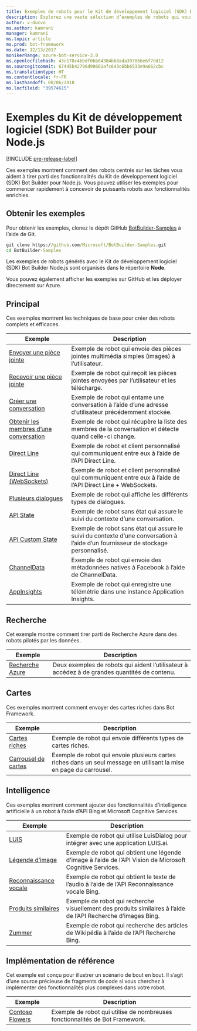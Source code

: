 ```yaml
---
title: Exemples de robots pour le Kit de développement logiciel (SDK) Bot Builder pour Node.js | Microsoft Docs
description: Explorez une vaste sélection d’exemples de robots qui vous aideront à commencer à développer vos robots avec le Kit de développement logiciel (SDK) Bot Builder pour Node.js.
author: v-ducvo
ms.author: kamrani
manager: kamrani
ms.topic: article
ms.prod: bot-framework
ms.date: 12/13/2017
monikerRange: azure-bot-service-3.0
ms.openlocfilehash: 43c178c4bbdf0bb04384bb8ada397066e6f7dd12
ms.sourcegitcommit: 67445b42796d90661afc643c6bb6533e9a662cbc
ms.translationtype: HT
ms.contentlocale: fr-FR
ms.lasthandoff: 08/06/2018
ms.locfileid: "39574615"
---
```

# <a name="bot-builder-sdk-for-nodejs-samples"></a>Exemples du Kit de développement logiciel (SDK) Bot Builder pour Node.js

[!INCLUDE [pre-release-label](../includes/pre-release-label-v3.md)]

Ces exemples montrent comment des robots centrés sur les tâches vous aident à tirer parti des fonctionnalités du Kit de développement logiciel (SDK) Bot Builder pour Node.js. Vous pouvez utiliser les exemples pour commencer rapidement à concevoir de puissants robots aux fonctionnalités enrichies.

## <a name="get-the-samples"></a>Obtenir les exemples
Pour obtenir les exemples, clonez le dépôt GitHub [BotBuilder-Samples](https://github.com/Microsoft/BotBuilder-Samples) à l’aide de Git.

```cmd
git clone https://github.com/Microsoft/BotBuilder-Samples.git
cd BotBuilder-Samples
```

Les exemples de robots générés avec le Kit de développement logiciel (SDK) Bot Builder Node.js sont organisés dans le répertoire **Node**.

Vous pouvez également afficher les exemples sur GitHub et les déployer directement sur Azure.

## <a name="core"></a>Principal
Ces exemples montrent les techniques de base pour créer des robots complets et efficaces.

Exemple | Description
------------ | ------------- 
[Envoyer une pièce jointe](https://github.com/Microsoft/BotBuilder-Samples/tree/master/Node/core-SendAttachment) | Exemple de robot qui envoie des pièces jointes multimédia simples (images) à l’utilisateur. 
[Recevoir une pièce jointe](https://github.com/Microsoft/BotBuilder-Samples/tree/master/Node/core-ReceiveAttachment) | Exemple de robot qui reçoit les pièces jointes envoyées par l’utilisateur et les télécharge. 
[Créer une conversation](https://github.com/Microsoft/BotBuilder-Samples/tree/master/Node/core-CreateNewConversation)  | Exemple de robot qui entame une conversation à l’aide d’une adresse d’utilisateur précédemment stockée.
[Obtenir les membres d’une conversation](https://github.com/Microsoft/BotBuilder-Samples/tree/master/Node/core-GetConversationMembers) | Exemple de robot qui récupère la liste des membres de la conversation et détecte quand celle-ci change. 
[Direct Line](https://github.com/Microsoft/BotBuilder-Samples/tree/master/Node/core-DirectLine) | Exemple de robot et client personnalisé qui communiquent entre eux à l’aide de l’API Direct Line. 
[Direct Line (WebSockets)](https://github.com/Microsoft/BotBuilder-Samples/tree/master/Node/core-DirectLineWebSockets) | Exemple de robot et client personnalisé qui communiquent entre eux à l’aide de l’API Direct Line + WebSockets. 
[Plusieurs dialogues](https://github.com/Microsoft/BotBuilder-Samples/tree/master/Node/core-MultiDialogs) | Exemple de robot qui affiche les différents types de dialogues.
[API State](https://github.com/Microsoft/BotBuilder-Samples/tree/master/Node/core-State) | Exemple de robot sans état qui assure le suivi du contexte d’une conversation.
[API Custom State](https://github.com/Microsoft/BotBuilder-Samples/tree/master/Node/core-CustomState) | Exemple de robot sans état qui assure le suivi du contexte d’une conversation à l’aide d’un fournisseur de stockage personnalisé.
[ChannelData](https://github.com/Microsoft/BotBuilder-Samples/tree/master/Node/core-ChannelData) | Exemple de robot qui envoie des métadonnées natives à Facebook à l’aide de ChannelData.
[AppInsights](https://github.com/Microsoft/BotBuilder-Samples/tree/master/Node/core-AppInsights) | Exemple de robot qui enregistre une télémétrie dans une instance Application Insights.

## <a name="search"></a>Recherche
Cet exemple montre comment tirer parti de Recherche Azure dans des robots pilotés par les données.

Exemple | Description
------------ | -------------
[Recherche Azure](https://github.com/Microsoft/BotBuilder-Samples/tree/master/Node/demo-Search) | Deux exemples de robots qui aident l’utilisateur à accédez à de grandes quantités de contenu.


## <a name="cards"></a>Cartes
Ces exemples montrent comment envoyer des cartes riches dans Bot Framework.

Exemple | Description
------------ | -------------
[Cartes riches](https://github.com/Microsoft/BotBuilder-Samples/tree/master/Node/cards-RichCards) | Exemple de robot qui envoie différents types de cartes riches.
[Carrousel de cartes](https://github.com/Microsoft/BotBuilder-Samples/tree/master/Node/cards-CarouselCards) | Exemple de robot qui envoie plusieurs cartes riches dans un seul message en utilisant la mise en page du carrousel.

## <a name="intelligence"></a>Intelligence
Ces exemples montrent comment ajouter des fonctionnalités d’intelligence artificielle à un robot à l’aide d’API Bing et Microsoft Cognitive Services.

Exemple | Description
------------ | -------------
[LUIS](https://github.com/Microsoft/BotBuilder-Samples/tree/master/Node/intelligence-LUIS) | Exemple de robot qui utilise LuisDialog pour intégrer avec une application LUIS.ai.
[Légende d’image](https://github.com/Microsoft/BotBuilder-Samples/tree/master/Node/intelligence-ImageCaption) | Exemple de robot qui obtient une légende d’image à l’aide de l’API Vision de Microsoft Cognitive Services.
[Reconnaissance vocale](https://github.com/Microsoft/BotBuilder-Samples/tree/master/Node/intelligence-SpeechToText)  | Exemple de robot qui obtient le texte de l’audio à l’aide de l’API Reconnaissance vocale Bing.
[Produits similaires](https://github.com/Microsoft/BotBuilder-Samples/tree/master/Node/intelligence-SimilarProducts) | Exemple de robot qui recherche visuellement des produits similaires à l’aide de l’API Recherche d’images Bing. 
[Zummer](https://github.com/Microsoft/BotBuilder-Samples/tree/master/Node/intelligence-Zummer) | Exemple de robot qui recherche des articles de Wikipédia à l’aide de l’API Recherche Bing.

## <a name="reference-implementation"></a>Implémentation de référence
Cet exemple est conçu pour illustrer un scénario de bout en bout. Il s’agit d’une source précieuse de fragments de code si vous cherchez à implémenter des fonctionnalités plus complexes dans votre robot.


Exemple | Description
------------ | -------------
[Contoso Flowers](https://github.com/Microsoft/BotBuilder-Samples/tree/master/Node/demo-ContosoFlowers) | Exemple de robot qui utilise de nombreuses fonctionnalités de Bot Framework.

